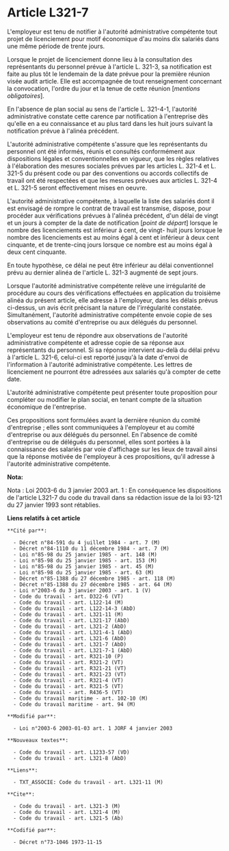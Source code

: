 # Article L321-7

L'employeur est tenu de notifier à l'autorité administrative compétente tout projet de licenciement pour motif économique
d'au moins dix salariés dans une même période de trente jours.

Lorsque le projet de licenciement donne lieu à la consultation des représentants du personnel prévue à l'article L. 321-3, sa
notification est faite au plus tôt le lendemain de la date prévue pour la première réunion visée audit article. Elle est
accompagnée de tout renseignement concernant la convocation, l'ordre du jour et la tenue de cette réunion [*mentions
obligatoires*].

En l'absence de plan social au sens de l'article L. 321-4-1, l'autorité administrative constate cette carence par
notification à l'entreprise dès qu'elle en a eu connaissance et au plus tard dans les huit jours suivant la notification
prévue à l'alinéa précédent.

L'autorité administrative compétente s'assure que les représentants du personnel ont été informés, réunis et consultés
conformément aux dispositions légales et conventionnelles en vigueur, que les règles relatives à l'élaboration des mesures
sociales prévues par les articles L. 321-4 et L. 321-5 du présent code ou par des conventions ou accords collectifs de
travail ont été respectées et que les mesures prévues aux articles L. 321-4 et L. 321-5 seront effectivement mises en oeuvre.

L'autorité administrative compétente, à laquelle la liste des salariés dont il est envisagé de rompre le contrat de travail
est transmise, dispose, pour procéder aux vérifications prévues à l'alinéa précédent, d'un délai de vingt et un jours à
compter de la date de notification [*point de départ*] lorsque le nombre des licenciements est inférieur à cent, de vingt-
huit jours lorsque le nombre des licenciements est au moins égal à cent et inférieur à deux cent cinquante, et de trente-cinq
jours lorsque ce nombre est au moins égal à deux cent cinquante.

En toute hypothèse, ce délai ne peut être inférieur au délai conventionnel prévu au dernier alinéa de l'article L. 321-3
augmenté de sept jours.

Lorsque l'autorité administrative compétente relève une irrégularité de procédure au cours des vérifications effectuées en
application du troisième alinéa du présent article, elle adresse à l'employeur, dans les délais prévus ci-dessus, un avis
écrit précisant la nature de l'irrégularité constatée. Simultanément, l'autorité administrative compétente envoie copie de
ses observations au comité d'entreprise ou aux délégués du personnel.

L'employeur est tenu de répondre aux observations de l'autorité administrative compétente et adresse copie de sa réponse aux
représentants du personnel. Si sa réponse intervient au-delà du délai prévu à l'article L. 321-6, celui-ci est reporté
jusqu'à la date d'envoi de l'information à l'autorité administrative compétente. Les lettres de licenciement ne pourront être
adressées aux salariés qu'à compter de cette date. 

L'autorité administrative compétente peut présenter toute proposition pour compléter ou modifier le plan social, en tenant
compte de la situation économique de l'entreprise.

Ces propositions sont formulées avant la dernière réunion du comité d'entreprise ; elles sont communiquées à l'employeur et
au comité d'entreprise ou aux délégués du personnel. En l'absence de comité d'entreprise ou de délégués du personnel, elles
sont portées à la connaissance des salariés par voie d'affichage sur les lieux de travail ainsi que la réponse motivée de
l'employeur à ces propositions, qu'il adresse à l'autorité administrative compétente.

**Nota:**

Nota : Loi 2003-6 du 3 janvier 2003 art. 1  : En conséquence les dispositions de l'article L321-7 du code du travail dans sa
rédaction issue de la loi 93-121 du 27 janvier 1993 sont rétablies.

**Liens relatifs à cet article**

	**Cité par**:

	  - Décret n°84-591 du 4 juillet 1984 - art. 7 (M)
	  - Décret n°84-1110 du 11 décembre 1984 - art. 7 (M)
	  - Loi n°85-98 du 25 janvier 1985 - art. 148 (M)
	  - Loi n°85-98 du 25 janvier 1985 - art. 153 (M)
	  - Loi n°85-98 du 25 janvier 1985 - art. 45 (M)
	  - Loi n°85-98 du 25 janvier 1985 - art. 63 (M)
	  - Décret n°85-1388 du 27 décembre 1985 - art. 118 (M)
	  - Décret n°85-1388 du 27 décembre 1985 - art. 64 (M)
	  - Loi n°2003-6 du 3 janvier 2003 - art. 1 (V)
	  - Code du travail - art. D322-6 (VT)
	  - Code du travail - art. L122-14 (M)
	  - Code du travail - art. L122-14-3 (AbD)
	  - Code du travail - art. L321-11 (M)
	  - Code du travail - art. L321-17 (AbD)
	  - Code du travail - art. L321-2 (AbD)
	  - Code du travail - art. L321-4-1 (AbD)
	  - Code du travail - art. L321-6 (AbD)
	  - Code du travail - art. L321-7 (AbD)
	  - Code du travail - art. L321-7-1 (AbD)
	  - Code du travail - art. R321-10 (P)
	  - Code du travail - art. R321-2 (VT)
	  - Code du travail - art. R321-21 (VT)
	  - Code du travail - art. R321-23 (VT)
	  - Code du travail - art. R321-4 (VT)
	  - Code du travail - art. R321-5 (VT)
	  - Code du travail - art. R436-5 (VT)
	  - Code du travail maritime - art. 102-10 (M)
	  - Code du travail maritime - art. 94 (M)

	**Modifié par**:

	  - Loi n°2003-6 2003-01-03 art. 1 JORF 4 janvier 2003

	**Nouveaux textes**:

	  - Code du travail - art. L1233-57 (VD)
	  - Code du travail - art. L321-8 (AbD)

	**Liens**:

	  - TXT_ASSOCIE: Code du travail - art. L321-11 (M)

	**Cite**:

	  - Code du travail - art. L321-3 (M)
	  - Code du travail - art. L321-4 (M)
	  - Code du travail - art. L321-5 (Ab)

	**Codifié par**:

	  - Décret n°73-1046 1973-11-15

